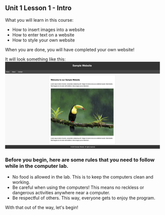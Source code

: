 ## Unit 1 Lesson 1 - Intro

What you will learn in this course:


* How to insert images into a website
* How to enter text on a website
* How to style your own website

When you are done, you will have completed your own website!

It will look something like this: 
![Relative](samplewebsite.png)




### Before you begin, here are some rules that you need to follow while in the computer lab.


* No food is allowed in the lab. This is to keep the computers clean and working.
* Be careful when using the computers! This means no reckless or dangerous activities anywhere near a computer.
* Be respectful of others. This way, everyone gets to enjoy the program.

With that out of the way, let's begin! 